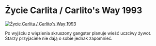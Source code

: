 Życie Carlita / Carlito's Way 1993 
=============
[![Życie Carlita / Carlito's Way 1993 ](http://vidos.pl/images/player.gif)](http://vidos.pl/ycie-carlita-carlito-s-way-1993)

 Po wyjściu z więzienia skruszony gangster planuje wieść uczciwy żywot. Starzy przyjaciele nie dają o sobie jednak zapomnieć.
